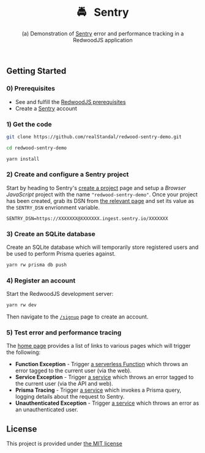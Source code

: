 <div align="center">
  <h1>🚔&nbsp;&nbsp;&nbsp;Sentry</h1>
  <p>(a) Demonstration of <a href="https://sentry.io/welcome/">Sentry</a> error and performance tracking in a RedwoodJS application</p>
  <br />
</div>

## Getting Started

### 0) Prerequisites

* See and fulfill the [RedwoodJS prerequisites](https://redwoodjs.com/docs/quick-start)
* Create a [Sentry](https://sentry.io/welcome/) account

### 1) Get the code

```bash
git clone https://github.com/realStandal/redwood-sentry-demo.git
```

```bash
cd redwood-sentry-demo
```

```bash
yarn install
```

### 2) Create and configure a Sentry project

Start by heading to Sentry's [create a project](https://sentry.io/projects/new/) page and setup a _Browser JavaScript_ project with the name `"redwood-sentry-demo"`. Once your project has been created, grab its DSN from [the relevant page](https://sentry.io/settings/projects/redwood-sentry-demo/keys/) and set its value as the `SENTRY_DSN` envrionment variable.

```dotenv
SENTRY_DSN=https://XXXXXXX@XXXXXXX.ingest.sentry.io/XXXXXXX
```

### 3) Create an SQLite database

Create an SQLite database which will temporarily store registered users and be used to perform Prisma queries against.

```bash
yarn rw prisma db push
```

### 4) Register an account

Start the RedwoodJS development server:

```bash
yarn rw dev
```

Then navigate to the [`/signup`](http://localhost:8910/signup) page to create an account.

### 5) Test error and performance tracing

The [home page](http://localhost:8910) provides a list of links to various pages which will trigger the following:

* **Function Exception** - Trigger [a serverless Function](https://github.com/realStandal/redwood-sentry-demo/blob/main/api/src/functions/exception/exception.ts) which throws an error tagged to the current user (via the web).
* **Service Exception** - Trigger [a service](https://github.com/realStandal/redwood-sentry-demo/blob/main/api/src/services/exception/exception.ts) which throws an error tagged to the current user (via the API and web).
* **Prisma Tracing** - Trigger [a service](https://github.com/realStandal/redwood-sentry-demo/blob/main/api/src/services/users/users.ts) which invokes a Prisma query, logging details about the request to Sentry.
* **Unauthenticated Exception** - Trigger [a service](https://github.com/realStandal/redwood-sentry-demo/blob/main/api/src/services/exception/exception.ts) which throws an error as an unauthenticated user.

## License

This project is provided under [the MIT license](./LICENSE)
